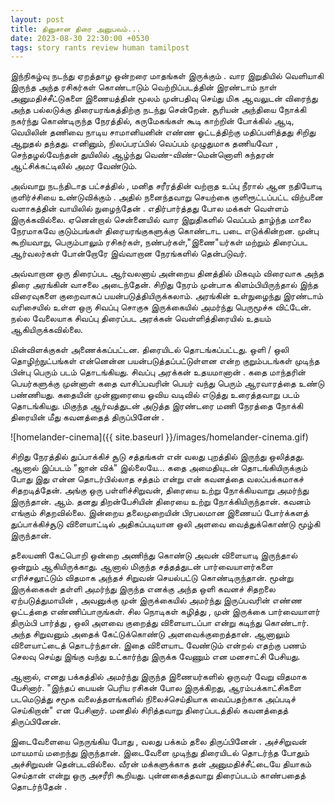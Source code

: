 ```yaml
---
layout: post
title: தினுசான திரை அனுபவம்... 
date: 2023-08-30 22:30:00 +0530
tags: story rants review human tamilpost
---
```


இந்நிகழ்வு நடந்து ஏறத்தாழ ஒன்றரை மாதங்கள் இருக்கும் . வார இறுதியில் வெளியாகி இருந்த அந்த ரசிகர்கள் கொண்டாடும் வெற்றிப்படத்தின் இரண்டாம் நாள் அனுமதிச்சீட்டுகளை இணையத்தின் மூலம் முன்பதிவு செய்து மிக ஆவலுடன் விரைந்து அந்த பல்லடுக்கு திரையரங்கத்திற்கு நடந்து சென்றேன்.  <!--more--> சூரியன் அந்தியை நோக்கி நகர்ந்து கொண்டிருந்த நேரத்தில், கருமேகங்கள் கூடி காற்றின் போக்கில் ஆடி, வெயிலின் தணிவை நாடிய சாமானியனின் எண்ண ஓட்டத்திற்கு மதிப்பளித்தது சிறிது ஆறுதல் தந்தது. எனினும், நிலப்பரப்பில் வெப்பம் முழுதுமாக தணியவோ , செந்தழல்வேந்தன்  துயிலில் ஆழ்ந்து வெண்-விண்-மென்னொளி  சுந்தரன் ஆட்சிக்கட்டிலில் அமர வேண்டும்.

அவ்வாறு நடந்திடாத பட்சத்தில் , மனித சரீரத்தின் வற்றாத உப்பு நீரால் ஆன நதியோடி குளிர்ச்சியை உண்டுவிக்கும் . அதில் நனைந்தவாறு செயற்கை குளிரூட்டப்பட்ட விற்பனை வளாகத்தின் வாயிலில் நுழைந்தேன் . எதிர்பார்த்தது போல மக்கள் வெள்ளம் இருக்கவில்லை. ஏனென்றால் சென்னையில் வார இறுதிகளில் வெப்பம் தாழ்ந்த மாலை நேரமாகவே குடும்பங்கள் திரையரங்குகளுக்கு கொண்டாட படை எடுக்கின்றன. முன்பு கூறியவாறு, பெரும்பாலும் ரசிகர்கள், நண்பர்கள்,"இணை"யர்கள்  மற்றும் திரைப்பட ஆர்வலர்கள் போன்றோரே  இவ்வாறான நேரங்களில் தென்படுவர்.

அவ்வாறான ஒரு திரைப்பட ஆர்வலனாய் அன்றைய தினத்தில் மிகவும் விரைவாக அந்த திரை அரங்கின் வாசலை அடைந்தேன். சிறிது நேரம் முன்பாக கிளம்பியிருந்தால் இந்த விரைவுகளை குறைவாகப் பயன்படுத்தியிருக்கலாம். அரங்கின் உள்நுழைந்து இரண்டாம் வரிசையில் உள்ள ஒரு சிவப்பு சொகுசு இருக்கையில் அமர்ந்து பெருமூச்சு விட்டேன். நல்ல வேலையாக சிவப்பு திரைப்பட அரக்கன் வெள்ளித்திரையில் உதயம் ஆகியிருக்கவில்லை.

மின்விளக்குகள் அணைக்கப்பட்டன. திரையிடல் தொடங்கப்பட்டது. ஒளி / ஒலி தொழிற்நுட்பங்கள் என்னென்ன பயன்படுத்தப்பட்டுள்ளன என்ற குறும்படங்கள் முடிந்த பின்பு பெரும் படம் தொடங்கியது. சிவப்பு அரக்கன் உதயமானான் . கதை மாந்தரின் பெயர்களுக்கு முன்னாள் கதை வாசிப்பவரின் பெயர் வந்து பெரும் ஆரவாரத்தை உண்டு பண்ணியது. கதையின் முன்னுரையை ஓவிய வடிவில் எடுத்து உரைத்தவாறு படம் தொடங்கியது. மிகுந்த ஆர்வத்துடன் அடுத்த இரண்டரை மணி நேரத்தை நோக்கி திரையின் மீது கவனத்தைத் திருப்பினேன் .

![homelander-cinema]({{ site.baseurl }}/images/homelander-cinema.gif)

சிறிது நேரத்தில் துப்பாக்கிச் சூடு சத்தங்கள் என் வலது புறத்தில் இருந்து ஒலித்தது. ஆனால் இப்படம் "ஜான் விக்" இல்லையே... கதை அமைதியுடன் தொடங்கியிருக்கும் போது இது என்ன தொடர்பில்லாத சத்தம் என்று என் கவனத்தை வலப்பக்கமாகச் சிதறடித்தேன். அங்கு ஒரு பள்ளிச்சிறுவன், திரையை உற்று நோக்கியவாறு அமர்ந்து இருந்தான். ஆம். தனது திறன்பேசியின் திரையை உற்று நோக்கியிருந்தான். கவனம் எங்கும் சிதறவில்லை. இன்றைய தலைமுறையின் பிரபலமான இணையப் போர்க்களத் துப்பாக்கிச்சூடு விளையாட்டில் அதிகப்படியான ஒலி  அளவை வைத்துக்கொண்டு மூழ்கி இருந்தான்.

தலையணி கேட்பொறி ஒன்றை அணிந்து கொண்டு அவன் விளையாடி இருந்தால் ஒன்றும் ஆகியிருக்காது. ஆனால் மிகுந்த சத்தத்துடன் பார்வையாளர்களை எரிச்சலூட்டும் விதமாக அந்தச் சிறுவன் செயல்பட்டு கொண்டிருந்தான். மூன்று இருக்கைகள் தள்ளி அமர்ந்து இருந்த எனக்கு அந்த ஒளி கவனச் சிதறலை ஏற்படுத்துமாயின் , அவனுக்கு முன் இருக்கையில் அமர்ந்து இருப்பவரின் எண்ண ஓட்டத்தை எண்ணிப்பாருங்கள். சில நொடிகள் கழித்து , முன் இருக்கை பார்வையாளர் திரும்பி பார்த்து , ஒலி அளவை குறைத்து விளையாடப்பா என்று கடிந்து கொண்டார். அந்த சிறுவனும் அதைக் கேட்டுக்கொண்டு அளவைக்குறைத்தான். ஆனாலும் விளையாட்டைத் தொடர்ந்தான். இதை விளையாட வேண்டும் என்றல் எதற்கு பணம் செலவு செய்து இங்கு வந்து உட்கார்ந்து இருக்க வேணும் என மனசாட்சி பேசியது.

ஆனால், எனது பக்கத்தில் அமர்ந்து இருந்த இணையர்களில் ஒருவர் வேறு விதமாக பேசினார். "இந்தப் பையன் பெரிய ரசிகன் போல இருக்கிறது, ஆரம்பக்காட்சிகளை படமெடுத்து சமூக வலைத்தளங்களில் நிலைச்செய்தியாக வைப்பதற்காக அப்படிச் செய்கிறான்" என பேசினார். மனதில் சிரித்தவாறு திரைப்படத்தில் கவனத்தைத் திருப்பினேன்.

இடைவேளையை நெருங்கிய போது , வலது பக்கம் தலை திருப்பினேன் . அச்சிறுவன் மாயமாய் மறைந்து இருந்தான். இடைவேளை முடிந்து திரையிடல் தொடர்ந்த போதும் அச்சிறுவன் தென்படவில்லை. வீரன் மக்களுக்காக தன் அனுமதிச்சீட்டையே தியாகம் செய்தான் என்று ஒரு அசரீரி கூறியது. புன்னகைத்தவாறு திரைப்படம் காண்பதைத் தொடர்ந்தேன் .